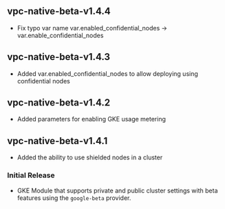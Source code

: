 ## vpc-native-beta-v1.4.4
* Fix typo var name var.enabled_confidential_nodes -> var.enable_confidential_nodes
## vpc-native-beta-v1.4.3
* Added var.enabled_confidential_nodes to allow deploying using confidential nodes
## vpc-native-beta-v1.4.2
* Added parameters for enabling GKE usage metering
## vpc-native-beta-v1.4.1
* Added the ability to use shielded nodes in a cluster
### Initial Release
* GKE Module that supports private and public cluster settings with beta features using the `google-beta` provider.

